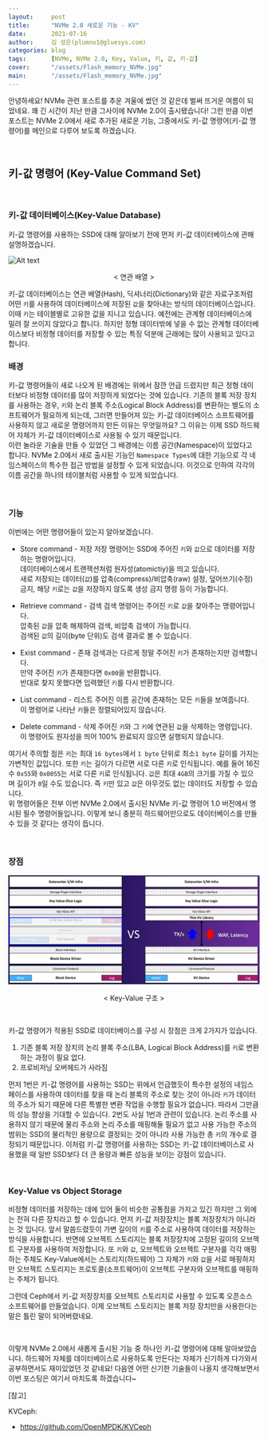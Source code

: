 ```yaml
---
layout:     post
title:      "NVMe 2.0 새로운 기능 - KV"
date:       2021-07-16
author:     김 성은(plumno1@gluesys.com)
categories: blog
tags:       [NVMe, NVMe 2.0, Key, Value, 키, 값, 키-값]
cover:      "/assets/Flash_memory_NVMe.jpg"
main:       "/assets/Flash_memory_NVMe.jpg"
---
```


안녕하세요! NVMe 관련 포스트를 추운 겨울에 썼던 것 같은데 벌써 뜨거운 여름이 되었네요. 꽤 긴 시간이 지난 만큼 그사이에 NVMe 2.0이 출시됐습니다! 그런 만큼 이번 포스트는 NVMe 2.0에서 새로 추가된 새로운 기능, 그중에서도 키-값 명령어(키-값 명령어)를 메인으로 다루어 보도록 하겠습니다.

&nbsp;

## 키-값 명령어 (Key-Value Command Set)

&nbsp;

### 키-값 데이터베이스(Key-Value Database)

키-값 명령어를 사용하는 SSD에 대해 알아보기 전에 먼저 키-값 데이터베이스에 관해 설명하겠습니다.  

![Alt text](/assets/hash.png)
<center>&#60; 연관 배열 &#62;</center>

키-값 데이터베이스는 연관 배열(Hash), 딕셔너리(Dictionary)와 같은 자료구조처럼 어떤 `키`를 사용하여 데이터베이스에 저장된 `값`을 찾아내는 방식의 데이터베이스입니다. 이때 `키`는 테이블별로 고유한 값을 지니고 있습니다. 예전에는 관계형 데이터베이스에 밀려 잘 쓰이지 않았다고 합니다. 하지만 정형 데이터밖에 넣을 수 없는 관계형 데이터베이스보다 비정형 데이터를 저장할 수 있는 특징 덕분에 근래에는 많이 사용되고 있다고 합니다.
&nbsp;

### 배경

키-값 명령어들이 새로 나오게 된 배경에는 위에서 잠깐 언급 드렸지만 최근 정형 데이터보다 비정형 데이터를 많이 저장하게 되었다는 것에 있습니다. 기존의 블록 저장 장치를 사용하는 경우, `키`와 논리 블록 주소(Logical Block Address)를 변환하는 별도의 소프트웨어가 필요하게 되는데, 그러면 만들어져 있는 키-값 데이터베이스 소프트웨어를 사용하지 않고 새로운 명령어까지 만든 이유는 무엇일까요? 그 이유는 이제 SSD 하드웨어 자체가 키-값 데이터베이스로 사용될 수 있기 때문입니다.  
이런 놀라운 기술을 만들 수 있었던 그 배경에는 이름 공간(Namespace)이 있었다고 합니다. NVMe 2.0에서 새로 출시된 기능인 `Namespace Types`에 대한 기능으로 각 네임스페이스의 특수한 접근 방법을 설정할 수 있게 되었습니다. 이것으로 인하여 각각의 이름 공간을 하나의 테이블처럼 사용할 수 있게 되었습니다.

&nbsp;

### 기능

이번에는 어떤 명령어들이 있는지 알아보겠습니다.

* Store command - 저장
  저장 명령어는 SSD에 주어진 `키`와 `값`으로 데이터를 저장하는 명령어입니다.  
  데이터베이스에서 트랜잭션처럼 원자성(atomictiy)을 띄고 있습니다.  
  새로 저장되는 데이터(`값`)를 압축(compress)/비압축(raw) 설정, 덮어쓰기(수정) 금지, 해당 `키`로는 `값`을 저장하지 않도록 생성 금지 명령 등이 가능합니다.  

* Retrieve command - 검색
  검색 명령어는 주어진 `키`로 `값`을 찾아주는 명령어입니다.  
  압축된 `값`을 압축 해제하여 검색, 비압축 검색이 가능합니다.  
  검색된 `값`의 길이(byte 단위)도 검색 결과로 볼 수 있습니다.  

* Exist command - 존재
  검색과는 다르게 정말 주어진 `키`가 존재하는지만 검색합니다.  
  만약 주어진 `키`가 존재한다면 `0x00`을 반환합니다.  
  반대로 찾지 못했다면 입력했던 `키`를 다시 반환합니다.  

* List command - 리스트
  주어진 이름 공간에 존재하는 모든 `키`들을 보여줍니다.  
  이 명령어로 나타난 `키`들은 정렬되어있지 않습니다.  

* Delete command - 삭제
  주어진 `키`와 그 `키`에 연관된 `값`을 삭제하는 명령입니다.  
  이 명령어도 원자성을 띄어 100% 완료되지 않으면 실행되지 않습니다.  

여기서 주의할 점은 `키`는 최대 `16 bytes`에서 `1 byte` 단위로 최소`1 byte` 길이를 가지는 가변적인 값입니다. 또한 `키`는 길이가 다르면 서로 다른 `키`로 인식됩니다. 예를 들어 16진수 `0x55`와 `0x0055`는 서로 다른 `키`로 인식됩니다. `값`은 최대 `4GB`의 크기를 가질 수 있으며 길이가 `0`일 수도 있습니다. 즉 `키`만 있고 `값`은 아무것도 없는 데이터도 저장할 수 있습니다.  
위 명령어들은 전부 이번 NVMe 2.0에서 출시된 NVMe 키-값 명령어 1.0 버전에서 명시된 필수 명령어들입니다. 이렇게 보니 충분히 하드웨어만으로도 데이터베이스를 만들 수 있을 것 같다는 생각이 듭니다.  

&nbsp;

### 장점

![Alt text](/assets/KV_Arch.png)
<center>&#60; Key-Value 구조 &#62;</center>

&nbsp;

키-값 명령어가 적용된 SSD로 데이터베이스를 구성 시 장점은 크게 2가지가 있습니다.
  
1. 기존 블록 저장 장치의 논리 블록 주소(LBA, Logical Block Address)를 `키`로 변환하는 과정이 필요 없다.
2. 프로비저닝 오버헤드가 사라짐
  
먼저 1번은 키-값 명령어를 사용하는 SSD는 위에서 언급했듯이 특수한 설정의 네임스페이스를 사용하여 데이터를 찾을 때 논리 블록의 주소로 찾는 것이 아니라 `키`가 데이터의 주소가 되기 때문에 다른 특별한 변환 작업을 수행할 필요가 없습니다. 따라서 그만큼의 성능 향상을 기대할 수 있습니다. 2번도 사실 1번과 관련이 있습니다. 논리 주소를 사용하지 않기 때문에 물리 주소와 논리 주소를 매핑해둘 필요가 없고 사용 가능한 주소의 범위는 SSD의 물리적인 용량으로 결정되는 것이 아니라 사용 가능한 총 `키`의 개수로 결정되기 때문입니다. 이처럼 키-값 명령어를 사용하는 SSD는 키-값 데이터베이스로 사용했을 때 일반 SSD보다 더 큰 용량과 빠른 성능을 보이는 강점이 있습니다.

&nbsp;

### Key-Value vs Object Storage

비정형 데이터를 저장하는 데에 있어 둘이 비슷한 공통점을 가지고 있긴 하지만 그 외에는 전혀 다른 장치라고 할 수 있습니다. 먼저 키-값 저장장치는 블록 저장장치가 아니라는 것 입니다. 앞서 말씀드렸듯이 가변 길이의 `키`를 주소로 사용하여 데이터를 저장하는 방식을 사용합니다. 반면에 오브젝트 스토리지는 블록 저장장치에 고정된 길이의 오브젝트 구분자를 사용하여 저장합니다. 또 `키`와 `값`, 오브젝트와 오브젝트 구분자를 각각 매핑하는 주체도 Key-Value에서는 스토리지(하드웨어) 그 자체가 `키`와 `값`을 서로 매핑하지만 오브젝트 스토리지는 프로토콜(소프트웨어)이 오브젝트 구분자와 오브젝트를 매핑하는 주체가 됩니다.  
  
그런데 Ceph에서 키-값 저장장치를 오브젝트 스토리지로 사용할 수 있도록 오픈소스 소프트웨어를 만들었습니다. 이제 오브젝트 스토리지는 블록 저장 장치만을 사용한다는 말은 틀린 말이 되어버렸네요.

&nbsp;

이렇게 NVMe 2.0에서 새롭게 출시된 기능 중 하나인 키-값 명령어에 대해 알아보았습니다. 하드웨어 자체를 데이터베이스로 사용하도록 만든다는 자체가 신기하게 다가와서 공부하면서도 재미있었던 것 같네요! 다음엔 어떤 신기한 기술들이 나올지 생각해보면서 이번 포스팅은 여기서 마치도록 하겠습니다~

[참고]

KVCeph: 
 * https://github.com/OpenMPDK/KVCeph
